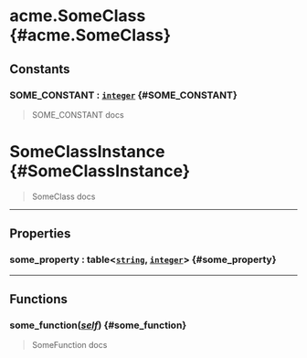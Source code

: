 
<!-- toc -->

# acme.SomeClass {#acme.SomeClass}  
## Constants

### SOME_CONSTANT : [`integer`](../API/builtins/integer.md) {#SOME_CONSTANT}
> SOME_CONSTANT docs
  



# SomeClassInstance {#SomeClassInstance}  
> SomeClass docs  

---  
## Properties
### some_property : table<[`string`](../API/builtins/string.md), [`integer`](../API/builtins/integer.md)> {#some_property}
  

---  
## Functions
### some_function([*self*](../API/builtins/self.md)) {#some_function}
> SomeFunction docs  




